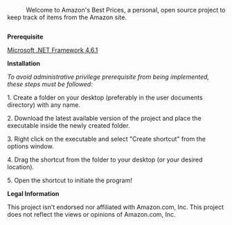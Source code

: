 <p><img src="https://raw.githubusercontent.com/rvertwo/AmazonsBestPrices/master/banner.png" alt="" />&nbsp; &nbsp; &nbsp; &nbsp; &nbsp; &nbsp;Welcome to Amazon's Best Prices, a personal, open source project to keep track of items from the Amazon site.</p>
<p><img src="https://raw.githubusercontent.com/rvertwo/AmazonsBestPrices/master/body%20banner.png" alt="" /></p>
<p><strong>Prerequisite</strong></p>
<p><a href="https://www.microsoft.com/en-us/download/details.aspx?id=49981">Microsoft .NET Framework 4.6.1</a></p>
<p><strong>Installation</strong></p>
<p><em>To avoid administrative privilege prerequisite from being implemented, these steps must be followed:</em></p>
<p>1. Create a folder on your desktop (preferably in the user documents directory) with any name.</p>
<p>2. Download the latest available version of the project and place the executable inside the newly created folder.</p>
<p>3. Right click on the executable and select "Create shortcut" from the options window.</p>
<p>4. Drag the shortcut from the folder to your desktop (or your desired location).</p>
<p>5. Open the shortcut to initiate the program!</p>
<p><strong>Legal Information</strong></p>
<p>This project isn't endorsed nor affiliated with Amazon.com, Inc. This project does not&nbsp;reflect the views or opinions of Amazon.com, Inc.&nbsp;</p>
